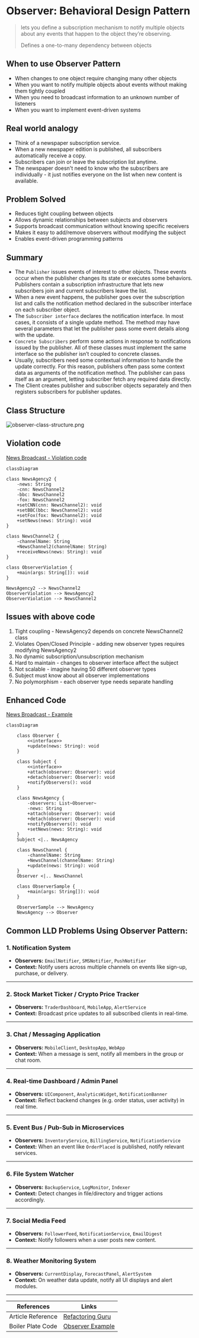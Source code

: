 # Observer: Behavioral Design Pattern

> lets you define a subscription mechanism to notify multiple objects about any events that happen to the object they’re observing.
> 
> Defines a one-to-many dependency between objects

## When to use Observer Pattern

- When changes to one object require changing many other objects
- When you want to notify multiple objects about events without making them tightly coupled
- When you need to broadcast information to an unknown number of listeners
- When you want to implement event-driven systems

## Real world analogy

- Think of a newspaper subscription service. 
- When a new newspaper edition is published, all subscribers automatically receive a copy. 
- Subscribers can join or leave the subscription list anytime. 
- The newspaper doesn't need to know who the subscribers are individually - it just notifies everyone on the list when new content is available.




## Problem Solved

- Reduces tight coupling between objects
- Allows dynamic relationships between subjects and observers
- Supports broadcast communication without knowing specific receivers
- Makes it easy to add/remove observers without modifying the subject 
- Enables event-driven programming patterns

## Summary

- The `Publisher` issues events of interest to other objects. These events occur when the publisher changes its state or executes some behaviors. Publishers contain a subscription infrastructure that lets new subscribers join and current subscribers leave the list.
- When a new event happens, the publisher goes over the subscription list and calls the notification method declared in the subscriber interface on each subscriber object.
- The `Subscriber interface` declares the notification interface. In most cases, it consists of a single update method. The method may have several parameters that let the publisher pass some event details along with the update.
- `Concrete Subscribers` perform some actions in response to notifications issued by the publisher. All of these classes must implement the same interface so the publisher isn’t coupled to concrete classes.
- Usually, subscribers need some contextual information to handle the update correctly. For this reason, publishers often pass some context data as arguments of the notification method. The publisher can pass itself as an argument, letting subscriber fetch any required data directly.
- The Client creates publisher and subscriber objects separately and then registers subscribers for publisher updates.


## Class Structure
![observer-class-structure.png](../../images/structure/observer.png)

## Violation code

[News Broadcast - Violation code](../../code/designPatterns/observer/ObserverViolation.java)

```mermaid
classDiagram

class NewsAgency2 {
    -news: String
    -cnn: NewsChannel2
    -bbc: NewsChannel2
    -fox: NewsChannel2
    +setCNN(cnn: NewsChannel2): void
    +setBBC(bbc: NewsChannel2): void
    +setFox(fox: NewsChannel2): void
    +setNews(news: String): void
}

class NewsChannel2 {
    -channelName: String
    +NewsChannel2(channelName: String)
    +receiveNews(news: String): void
}

class ObserverViolation {
    +main(args: String[]): void
}

NewsAgency2 --> NewsChannel2
ObserverViolation --> NewsAgency2
ObserverViolation --> NewsChannel2

```

## Issues with above code

1. Tight coupling - NewsAgency2 depends on concrete NewsChannel2 class
2. Violates Open/Closed Principle - adding new observer types requires modifying NewsAgency2
3. No dynamic subscription/unsubscription mechanism
4. Hard to maintain - changes to observer interface affect the subject
5. Not scalable - imagine having 50 different observer types
6. Subject must know about all observer implementations
7. No polymorphism - each observer type needs separate handling

## Enhanced Code

[News Broadcast - Example](../../code/designPatterns/observer/ObserverSample.java)
```mermaid
classDiagram

    class Observer {
        <<interface>>
        +update(news: String): void
    }

    class Subject {
        <<interface>>
        +attach(observer: Observer): void
        +detach(observer: Observer): void
        +notifyObservers(): void
    }

    class NewsAgency {
        -observers: List~Observer~
        -news: String
        +attach(observer: Observer): void
        +detach(observer: Observer): void
        +notifyObservers(): void
        +setNews(news: String): void
    }
    Subject <|.. NewsAgency

    class NewsChannel {
        -channelName: String
        +NewsChannel(channelName: String)
        +update(news: String): void
    }
    Observer <|.. NewsChannel

    class ObserverSample {
        +main(args: String[]): void
    }

    ObserverSample --> NewsAgency
    NewsAgency --> Observer
```


## Common LLD Problems Using Observer Pattern:

### 1. Notification System
- **Observers:** `EmailNotifier`, `SMSNotifier`, `PushNotifier`
- **Context:** Notify users across multiple channels on events like sign-up, purchase, or delivery.

---

### 2. Stock Market Ticker / Crypto Price Tracker
- **Observers:** `TraderDashboard`, `MobileApp`, `AlertService`
- **Context:** Broadcast price updates to all subscribed clients in real-time.

---

### 3. Chat / Messaging Application
- **Observers:** `MobileClient`, `DesktopApp`, `WebApp`
- **Context:** When a message is sent, notify all members in the group or chat room.

---

### 4. Real-time Dashboard / Admin Panel
- **Observers:** `UIComponent`, `AnalyticsWidget`, `NotificationBanner`
- **Context:** Reflect backend changes (e.g. order status, user activity) in real time.

---

### 5. Event Bus / Pub-Sub in Microservices
- **Observers:** `InventoryService`, `BillingService`, `NotificationService`
- **Context:** When an event like `OrderPlaced` is published, notify relevant services.

---

### 6. File System Watcher
- **Observers:** `BackupService`, `LogMonitor`, `Indexer`
- **Context:** Detect changes in file/directory and trigger actions accordingly.

---

### 7. Social Media Feed
- **Observers:** `FollowerFeed`, `NotificationService`, `EmailDigest`
- **Context:** Notify followers when a user posts new content.

---

### 8. Weather Monitoring System
- **Observers:** `CurrentDisplay`, `ForecastPanel`, `AlertSystem`
- **Context:** On weather data update, notify all UI displays and alert modules.

---



| References | Links                                                                       |
|------------|-----------------------------------------------------------------------------|
| Article Reference | [Refactoring Guru](https://refactoring.guru/design-patterns/observer)       |
| Boiler Plate Code | [Observer Example](../../code/designPatterns/observer/ObserverExample.java) |

